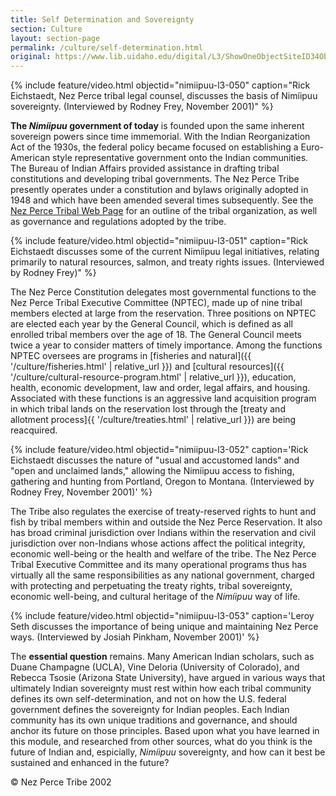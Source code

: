 ```yaml
---
title: Self Determination and Sovereignty
section: Culture
layout: section-page
permalink: /culture/self-determination.html
original: https://www.lib.uidaho.edu/digital/L3/ShowOneObjectSiteID34ObjectID86.html
---
```


{% include feature/video.html objectid="nimiipuu-l3-050" caption="Rick Eichstaedt, Nez Perce tribal legal counsel, discusses the basis of Nimíipuu sovereignty. (Interviewed by Rodney Frey, November 2001)" %}

**The _Nimíipuu_ government of today** is founded upon the same inherent sovereign powers since time immemorial. With the Indian Reorganization Act of the 1930s, the federal policy became focused on establishing a Euro-American style representative government onto the Indian communities. The Bureau of Indian Affairs provided assistance in drafting tribal constitutions and developing tribal governments. The Nez Perce Tribe presently operates under a constitution and bylaws originally adopted in 1948 and which have been amended several times subsequently. See the [Nez Perce Tribal Web Page](http://www.nezperce.org/) for an outline of the tribal organization, as well as governance and regulations adopted by the tribe.

{% include feature/video.html objectid="nimiipuu-l3-051" caption="Rick Eichstaedt discusses some of the current Nimíipuu legal initiatives, relating primarily to natural resources, salmon, and treaty rights issues. (Interviewed by Rodney Frey)" %}

The Nez Perce Constitution delegates most governmental functions to the Nez Perce Tribal Executive Committee (NPTEC), made up of nine tribal members elected at large from the reservation. Three positions on NPTEC are elected each year by the General Council, which is defined as all enrolled tribal members over the age of 18. The General Council meets twice a year to consider matters of timely importance. Among the functions NPTEC oversees are programs in [fisheries and natural]({{ '/culture/fisheries.html' | relative_url }}) and [cultural resources]({{ '/culture/cultural-resource-program.html' | relative_url }}), education, health, economic development, law and order, legal affairs, and housing. Associated with these functions is an aggressive land acquisition program in which tribal lands on the reservation lost through the [treaty and allotment process]{{ '/culture/treaties.html' | relative_url }}) are being reacquired.

{% include feature/video.html objectid="nimiipuu-l3-052" caption='Rick Eichstaedt discusses the nature of "usual and accustomed lands" and "open and unclaimed lands," allowing the Nimíipuu access to fishing, gathering and hunting from Portland, Oregon to Montana. (Interviewed by Rodney Frey, November 2001)' %}

The Tribe also regulates the exercise of treaty-reserved rights to hunt and fish by tribal members within and outside the Nez Perce Reservation. It also has broad criminal jurisdiction over Indians within the reservation and civil jurisdiction over non-Indians whose actions affect the political integrity, economic well-being or the health and welfare of the tribe. The Nez Perce Tribal Executive Committee and its many operational programs thus has virtually all the same responsibilities as any national government, charged with protecting and perpetuating the treaty rights, tribal sovereignty, economic well-being, and cultural heritage of the _Nimíipuu_ way of life.

{% include feature/video.html objectid="nimiipuu-l3-053" caption='Leroy Seth discusses the importance of being unique and maintaining Nez Perce ways. (Interviewed by Josiah Pinkham, November 2001)' %}

The **essential question** remains. Many American Indian scholars, such as Duane Champagne (UCLA), Vine Deloria (University of Colorado), and Rebecca Tsosie (Arizona State University), have argued in various ways that ultimately Indian sovereignty must rest within how each tribal community defines its own self-determination, and not on how the U.S. federal government defines the sovereignty for Indian peoples. Each Indian community has its own unique traditions and governance, and should anchor its future on those principles. Based upon what you have learned in this module, and researched from other sources, what do you think is the future of Indian and, espicially, _Nimíipuu_ sovereignty, and how can it best be sustained and enhanced in the future?

© Nez Perce Tribe 2002
